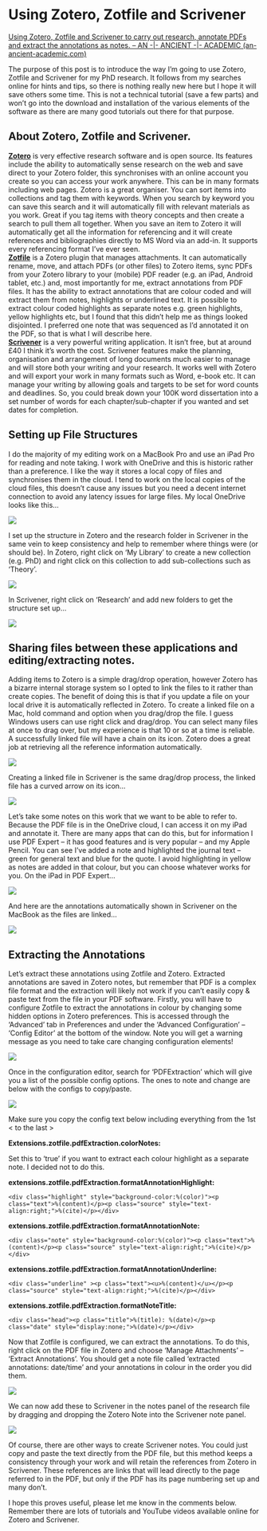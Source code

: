 # Using Zotero, Zotfile and Scrivener

[Using Zotero, Zotfile and Scrivener to carry out research, annotate PDFs and extract the annotations as notes. – AN -|- ANCIENT -|- ACADEMIC (an-ancient-academic.com)](https://an-ancient-academic.com/2019/05/22/using-zotero-zotfile-and-scrivener-to-carry-out-research-annotate-pdfs-and-extract-the-annotations-as-notes/)

The purpose of this post is to introduce the way I’m going to use Zotero, Zotfile and Scrivener for my PhD research. It follows from my searches online for hints and tips, so there is nothing really new here but I hope it will save others some time. This is not a technical tutorial (save a few parts) and won’t go into the download and installation of the various elements of the software as there are many good tutorials out there for that purpose.

## About Zotero, Zotfile and Scrivener.

[**Zotero**](https://www.zotero.org/) is very effective research software and is open source. Its features include the ability to automatically sense research on the web and save direct to your Zotero folder, this synchronises with an online account you create so you can access your work anywhere. This can be in many formats including web pages. Zotero is a great organiser. You can sort items into collections and tag them with keywords. When you search by keyword you can save this search and it will automatically fill with relevant materials as you work. Great if you tag items with theory concepts and then create a search to pull them all together. When you save an item to Zotero it will automatically get all the information for referencing and it will create references and bibliographies directly to MS Word via an add-in. It supports every referencing format I’ve ever seen.  
[**Zotfile**](http://zotfile.com/) is a Zotero plugin that manages attachments. It can automatically rename, move, and attach PDFs (or other files) to Zotero items, sync PDFs from your Zotero library to your (mobile) PDF reader (e.g. an iPad, Android tablet, etc.) and, most importantly for me, extract annotations from PDF files. It has the ability to extract annotations that are colour coded and will extract them from notes, highlights or underlined text. It is possible to extract colour coded highlights as separate notes e.g. green highlights, yellow highlights etc, but I found that this didn’t help me as things looked disjointed. I preferred one note that was sequenced as I’d annotated it on the PDF, so that is what I will describe here.  
**[Scrivener](https://www.literatureandlatte.com/scrivener/overview)** is a very powerful writing application. It isn’t free, but at around £40 I think it’s worth the cost. Scrivener features make the planning, organisation and arrangement of long documents much easier to manage and will store both your writing and your research. It works well with Zotero and will export your work in many formats such as Word, e-book etc. It can manage your writing by allowing goals and targets to be set for word counts and deadlines. So, you could break down your 100K word dissertation into a set number of words for each chapter/sub-chapter if you wanted and set dates for completion.

## Setting up File Structures

I do the majority of my editing work on a MacBook Pro and use an iPad Pro for reading and note taking. I work with OneDrive and this is historic rather than a preference. I like the way it stores a local copy of files and synchronises them in the cloud. I tend to work on the local copies of the cloud files, this doesn’t cause any issues but you need a decent internet connection to avoid any latency issues for large files. My local OneDrive looks like this…

![](https://whoareyou999.files.wordpress.com/2019/05/screenshot-2019-05-22-at-12.18.12.png)

I set up the structure in Zotero and the research folder in Scrivener in the same vein to keep consistency and help to remember where things were (or should be). In Zotero, right click on ‘My Library’ to create a new collection (e.g. PhD) and right click on this collection to add sub-collections such as ‘Theory’.

![](https://whoareyou999.files.wordpress.com/2019/05/test1.png)

In Scrivener, right click on ‘Research’ and add new folders to get the structure set up…

![](https://whoareyou999.files.wordpress.com/2019/05/test2.png)

## Sharing files between these applications and editing/extracting notes.

Adding items to Zotero is a simple drag/drop operation, however Zotero has a bizarre internal storage system so I opted to link the files to it rather than create copies. The benefit of doing this is that if you update a file on your local drive it is automatically reflected in Zotero. To create a linked file on a Mac, hold command and option when you drag/drop the file. I guess Windows users can use right click and drag/drop. You can select many files at once to drag over, but my experience is that 10 or so at a time is reliable. A successfully linked file will have a chain on its icon. Zotero does a great job at retrieving all the reference information automatically.

![](https://whoareyou999.files.wordpress.com/2019/05/screenshot-2019-05-22-at-12.57.43.png?w=656)

Creating a linked file in Scrivener is the same drag/drop process, the linked file has a curved arrow on its icon…

![](https://whoareyou999.files.wordpress.com/2019/05/screenshot-2019-05-22-at-13.07.51.png?w=656)

Let’s take some notes on this work that we want to be able to refer to. Because the PDF file is in the OneDrive cloud, I can access it on my iPad and annotate it. There are many apps that can do this, but for information I use PDF Expert – it has good features and is very popular – and my Apple Pencil. You can see I’ve added a note and highlighted the journal text – green for general text and blue for the quote. I avoid highlighting in yellow as notes are added in that colour, but you can choose whatever works for you. On the iPad in PDF Expert…

![](https://whoareyou999.files.wordpress.com/2019/05/test3-1.png)

And here are the annotations automatically shown in Scrivener on the MacBook as the files are linked…

![](https://whoareyou999.files.wordpress.com/2019/05/screenshot-2019-05-22-at-13.35.34.png?w=656)

## Extracting the Annotations

Let’s extract these annotations using Zotfile and Zotero. Extracted annotations are saved in Zotero notes, but remember that PDF is a complex file format and the extraction will likely not work if you can’t easily copy & paste text from the file in your PDF software. Firstly, you will have to configure Zotfile to extract the annotations in colour by changing some hidden options in Zotero preferences. This is accessed through the ‘Advanced’ tab in Preferences and under the ‘Advanced Configuration’ – ‘Config Editor’ at the bottom of the window. Note you will get a warning message as you need to take care changing configuration elements!

![](https://whoareyou999.files.wordpress.com/2019/05/screenshot-2019-05-22-at-13.56.59-1.png)

Once in the configuration editor, search for ‘PDFExtraction’ which will give you a list of the possible config options. The ones to note and change are below with the configs to copy/paste.

![](https://whoareyou999.files.wordpress.com/2019/05/screenshot-2019-05-22-at-14.03.10-1.png)

Make sure you copy the config text below including everything from the 1st < to the last >

**Extensions.zotfile.pdfExtraction.colorNotes:**

Set this to ‘true’ if you want to extract each colour highlight as a separate note. I decided not to do this.

**extensions.zotfile.pdfExtraction.formatAnnotationHighlight:**

```
<div class="highlight" style="background-color:%(color)"><p class="text">%(content)</p><p class="source" style="text-align:right;">%(cite)</p></div>
```

**extensions.zotfile.pdfExtraction.formatAnnotationNote:**

```
<div class="note" style="background-color:%(color)"><p class="text">%(content)</p><p class="source" style="text-align:right;">%(cite)</p></div>
```

**extensions.zotfile.pdfExtraction.formatAnnotationUnderline:**

```
<div class="underline" ><p class="text"><u>%(content)</u></p><p class="source" style="text-align:right;">%(cite)</p></div>
```

**extensions.zotfile.pdfExtraction.formatNoteTitle:**

```
<div class="head"><p class="title">%(title): %(date)</p><p class="date" style="display:none;">%(date)</p></div>
```

Now that Zotfile is configured, we can extract the annotations. To do this, right click on the PDF file in Zotero and choose ‘Manage Attachments’ – ‘Extract Annotations’. You should get a note file called ‘extracted annotations: date/time’ and your annotations in colour in the order you did them.

![](https://whoareyou999.files.wordpress.com/2019/05/test4.png)

We can now add these to Scrivener in the notes panel of the research file by dragging and dropping the Zotero Note into the Scrivener note panel.

![](https://whoareyou999.files.wordpress.com/2019/05/screenshot-2019-05-22-at-14.21.02-1.png)

Of course, there are other ways to create Scrivener notes. You could just copy and paste the text directly from the PDF file, but this method keeps a consistency through your work and will retain the references from Zotero in Scrivener. These references are links that will lead directly to the page referred to in the PDF, but only if the PDF has its page numbering set up and many don’t.

I hope this proves useful, please let me know in the comments below. Remember there are lots of tutorials and YouTube videos available online for Zotero and Scrivener.